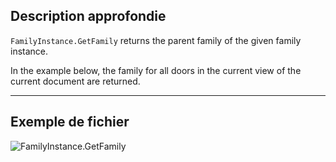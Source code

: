 ## Description approfondie
`FamilyInstance.GetFamily` returns the parent family of the given family instance.

In the example below, the family for all doors in the current view of the current document are returned.
___
## Exemple de fichier

![FamilyInstance.GetFamily](./Revit.Elements.FamilyInstance.GetFamily_img.jpg)
